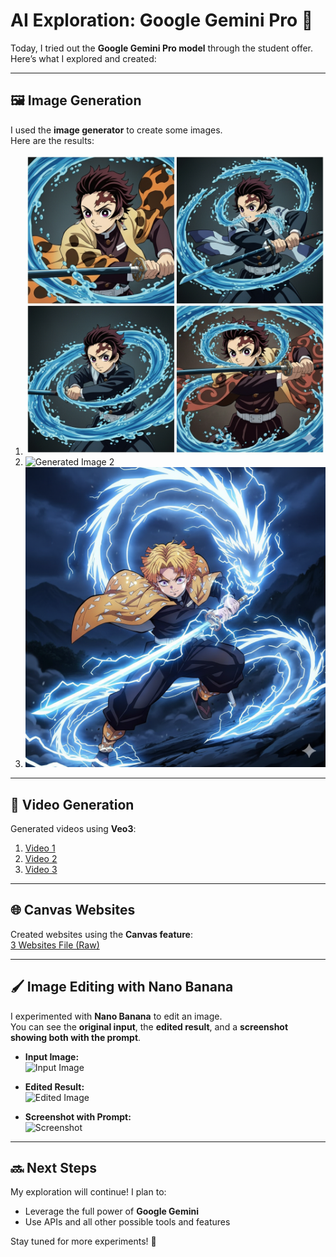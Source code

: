 # AI Exploration: Google Gemini Pro 🌟

Today, I tried out the **Google Gemini Pro model** through the student offer.  
Here’s what I explored and created:

---

## 🖼 Image Generation
I used the **image generator** to create some images.  
Here are the results:

1. [![Generated Image 1](https://raw.githubusercontent.com/Yash-YT-tech/AI/7d70575cd2548fcc4676a03fa1b001d8ddd1a8dd/Google%20Gemini/images/Gemini_Generated_Image_g5l7a3g5l7a3g5l7.png)](https://raw.githubusercontent.com/Yash-YT-tech/AI/7d70575cd2548fcc4676a03fa1b001d8ddd1a8dd/Google%20Gemini/images/Gemini_Generated_Image_g5l7a3g5l7a3g5l7.png)  
2. ![Generated Image 2](https://raw.githubusercontent.com/Yash-YT-tech/AI/66b8df562078f153e63a3bed08a94460409c8d55/Google%20Gemini/images/Tanjiro%20x%20demon.png) 
3. ![Generated Image 3](https://raw.githubusercontent.com/Yash-YT-tech/AI/0bf1f1dd78a6cea9045b5ca53013fccf4e1a12eb/Google%20Gemini/images/Zenitsu.png)


---

## 🎥 Video Generation
Generated videos using **Veo3**:  

1. [Video 1](https://github.com/Yash-YT-tech/AI/raw/f4a824c4044b85124f7508b48be46f3bdf824c86/Google%20Gemini/Vedios/Iron_Man_Action_Scene_Generation.mp4)
2. [Video 2](https://github.com/Yash-YT-tech/AI/raw/5dc991a220c6fdc55ff6ac9d315b7d94a9699cbb/Google%20Gemini/Vedios/Tony_Stark_Fights_His_Iron_Man_Suit.mp4)   
3. [Video 3](https://github.com/Yash-YT-tech/AI/raw/7e9b7cf668b4d919dc292d75b5eb523a5b54d113/Google%20Gemini/Vedios/Tony_Stark_Video_Generation.mp4) 

---

## 🌐 Canvas Websites
Created websites using the **Canvas feature**:  
[3 Websites File (Raw)](https://raw.githubusercontent.com/Yash-YT-tech/AI/main/Google%20Gemini/canvas%20websites/weblinks.md)

---

## 🖌 Image Editing with Nano Banana

I experimented with **Nano Banana** to edit an image.  
You can see the **original input**, the **edited result**, and a **screenshot showing both with the prompt**.

- **Input Image:**  
  ![Input Image](path/to/input.png)  

- **Edited Result:**  
  ![Edited Image](path/to/edited.png)  

- **Screenshot with Prompt:**  
  ![Screenshot](path/to/screenshot.png)  


---

## 🔜 Next Steps
My exploration will continue! I plan to:  
- Leverage the full power of **Google Gemini**  
- Use APIs and all other possible tools and features  

Stay tuned for more experiments! 🚀
















